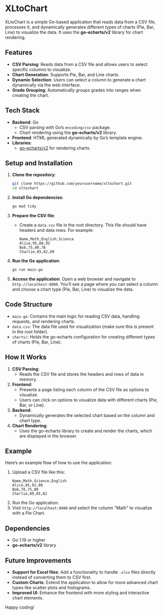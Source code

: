 # XLtoChart

XLtoChart is a simple Go-based application that reads data from a CSV file, processes it, and dynamically generates different types of charts (Pie, Bar, Line) to visualize the data. It uses the **go-echarts/v2** library for chart rendering.

## Features

- **CSV Parsing**: Reads data from a CSV file and allows users to select specific columns to visualize.
- **Chart Generation**: Supports Pie, Bar, and Line charts.
- **Dynamic Selection**: Users can select a column to generate a chart dynamically via the web interface.
- **Grade Grouping**: Automatically groups grades into ranges when creating the chart.

## Tech Stack

- **Backend**: Go
  - CSV parsing with Go’s `encoding/csv` package.
  - Chart rendering using the **go-echarts/v2** library.
- **Frontend**: HTML generated dynamically by Go’s template engine.
- **Libraries**: 
  - [go-echarts/v2](https://github.com/go-echarts/go-echarts) for rendering charts.

## Setup and Installation

1. **Clone the repository**:
    ```bash
    git clone https://github.com/yourusername/xltochart.git
    cd xltochart
    ```

2. **Install Go dependencies**:
    ```bash
    go mod tidy
    ```

3. **Prepare the CSV file**:
    - Create a `data.csv` file in the root directory. This file should have headers and data rows. For example:
    
      ```csv
      Name,Math,English,Science
      Alice,95,88,92
      Bob,75,80,78
      Charlie,85,82,89
      ```

4. **Run the Go application**:
    ```bash
    go run main.go
    ```

5. **Access the application**:
    Open a web browser and navigate to `http://localhost:8080`. You’ll see a page where you can select a column and choose a chart type (Pie, Bar, Line) to visualize the data.

## Code Structure

- `main.go`: Contains the main logic for reading CSV data, handling requests, and rendering charts.
- `data.csv`: The data file used for visualization (make sure this is present in the root folder).
- `charts/`: Holds the go-echarts configuration for creating different types of charts (Pie, Bar, Line).

## How It Works

1. **CSV Parsing**: 
    - Reads the CSV file and stores the headers and rows of data in memory.
2. **Frontend**:
    - Presents a page listing each column of the CSV file as options to visualize.
    - Users can click on options to visualize data with different charts (Pie, Bar, or Line).
3. **Backend**:
    - Dynamically generates the selected chart based on the column and chart type.
4. **Chart Rendering**:
    - Uses the go-echarts library to create and render the charts, which are displayed in the browser.

## Example

Here’s an example flow of how to use the application:

1. Upload a CSV file like this:
    ```csv
    Name,Math,Science,English
    Alice,85,92,88
    Bob,78,75,80
    Charlie,89,85,82
    ```
2. Run the Go application.
3. Visit `http://localhost:8080` and select the column "Math" to visualize with a Pie Chart.

## Dependencies

- Go 1.19 or higher
- **go-echarts/v2** library

## Future Improvements

- **Support for Excel files**: Add a functionality to handle `.xlsx` files directly instead of converting them to CSV first.
- **Custom Charts**: Extend the application to allow for more advanced chart types like scatter plots and histograms.
- **Improved UI**: Enhance the frontend with more styling and interactive chart elements.


Happy coding!
